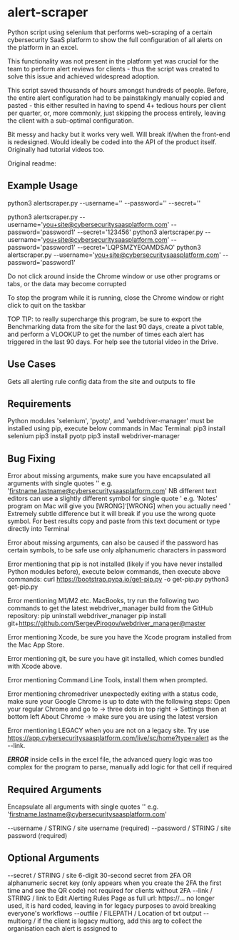 # alert-scraper

Python script using selenium that performs web-scraping of a certain cybersecurity SaaS platform to show the full configuration of all alerts on the platform in an excel.

This functionality was not present in the platform yet was crucial for the team to perform alert reviews for clients - thus the script was created to solve this issue and achieved widespread adoption.

This script saved thousands of hours amongst hundreds of people. Before, the entire alert configuration had to be painstakingly manually copied and pasted - this either resulted in having to spend 4+ tedious hours per client per quarter, or, more commonly, just skipping the process entirely, leaving the client with a sub-optimal configuration.

Bit messy and hacky but it works very well. Will break if/when the front-end is redesigned. Would ideally be coded into the API of the product itself. Originally had tutorial videos too.



Original readme:

## Example Usage

python3 alertscraper.py --username='<site username>' --password='<site password>' --secret='<site TOTP secret>'

python3 alertscraper.py --username='you+site@cybersecuritysaasplatform.com' --password='password1' --secret='123456'
python3 alertscraper.py --username='you+site@cybersecuritysaasplatform.com' --password='password1' --secret='LQPSMZYEOAMDSAO'
python3 alertscraper.py --username='you+site@cybersecuritysaasplatform.com' --password='password1'

Do not click around inside the Chrome window or use other programs or tabs, or the data may become corrupted

To stop the program while it is running, close the Chrome window or right click to quit on the taskbar

TOP TIP: to really supercharge this program, be sure to export the Benchmarking data from the site for the last 90 days, create a pivot table, 
and perform a VLOOKUP to get the number of times each alert has triggered in the last 90 days. For help see the tutorial video in the Drive.

## Use Cases

Gets all alerting rule config data from the site and outputs to file

## Requirements

Python modules 'selenium', 'pyotp', and 'webdriver-manager' must be installed using pip, execute below commands in Mac Terminal:
    pip3 install selenium
    pip3 install pyotp
    pip3 install webdriver-manager

## Bug Fixing

Error about missing arguments, make sure you have encapsulated all arguments with single quotes '' e.g. 'firstname.lastname@cybersecuritysaasplatform.com'
NB different text editors can use a slightly different symbol for single quote ' e.g. 'Notes' program on Mac will give you [WRONG]‘[WRONG] when you actually need '
Extremely subtle difference but it will break if you use the wrong quote symbol. For best results copy and paste from this text document or type directly into Terminal

Error about missing arguments, can also be caused if the password has certain symbols, to be safe use only alphanumeric characters in password

Error mentioning that pip is not installed (likely if you have never installed Python modules before), execute below commands, then execute above commands:
    curl https://bootstrap.pypa.io/get-pip.py -o get-pip.py
    python3 get-pip.py

Error mentioning M1/M2 etc. MacBooks, try run the following two commands to get the latest webdriver_manager build from the GitHub repository:
    pip uninstall webdriver_manager
    pip install git+https://github.com/SergeyPirogov/webdriver_manager@master

Error mentioning Xcode, be sure you have the Xcode program installed from the Mac App Store.

Error mentioning git, be sure you have git installed, which comes bundled with Xcode above.

Error mentioning Command Line Tools, install them when prompted.

Error mentioning chromedriver unexpectedly exiting with a status code, make sure your Google Chrome is up to date with the following steps:
Open your regular Chrome and go to -> three dots in top right -> Settings then at bottom left About Chrome -> make sure you are using the latest version

Error mentioning LEGACY when you are not on a legacy site. Try use https://app.cybersecuritysaasplatform.com/live/sc/home?type=alert as the --link.

***ERROR*** inside cells in the excel file, the advanced query logic was too complex for the program to parse, manually add logic for that cell if required

## Required Arguments

Encapsulate all arguments with single quotes '' e.g. 'firstname.lastname@cybersecuritysaasplatform.com'

--username / STRING / site username (required)
--password / STRING / site password (required)

## Optional Arguments

--secret / STRING / site 6-digit 30-second secret from 2FA OR alphanumeric secret key (only appears when you create the 2FA the first time and see the QR code)
    not required for clients without 2FA
--link / STRING / link to Edit Alerting Rules Page as full url: https://...
    no longer used, it is hard coded, leaving in for legacy purposes to avoid breaking everyone's workflows
--outfile / FILEPATH / Location of txt output
--multiorg / if the client is legacy multiorg, add this arg to collect the organisation each alert is assigned to
